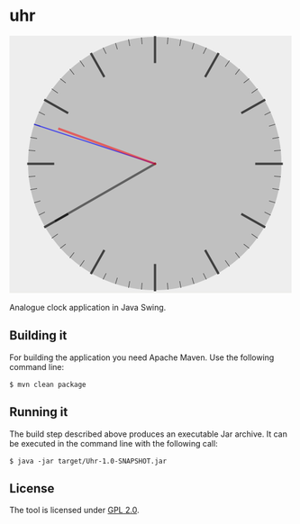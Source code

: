 # uhr

![Screenshot of Uhr](https://raw.githubusercontent.com/sfuhrm/uhr/master/pictures/screenshot.png)

Analogue clock application in Java Swing. 

## Building it

For building the application you need Apache Maven.
Use the following command line:

    $ mvn clean package

## Running it

The build step described above produces an executable Jar archive.
It can be executed in the command line with the following call:

    $ java -jar target/Uhr-1.0-SNAPSHOT.jar 

## License

The tool is licensed under [GPL 2.0](LICENSE).
